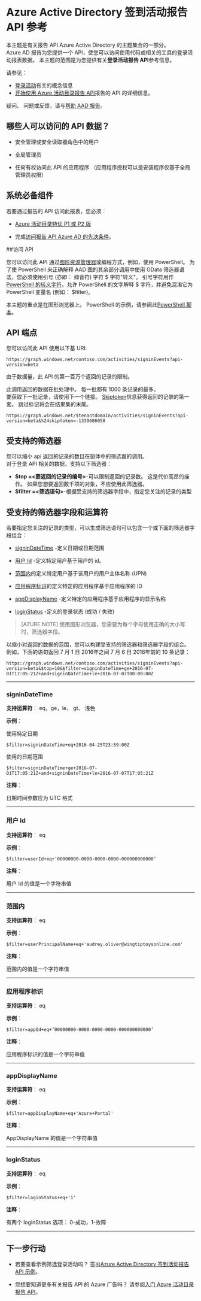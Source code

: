 <properties
    pageTitle="Azure Active Directory 签到活动报告 API 参考 |Microsoft Azure"
    description="Azure Active Directory 签到活动报告 API 参考"
    services="active-directory"
    documentationCenter=""
    authors="dhanyahk"
    manager="femila"
    editor=""/>

<tags
    ms.service="active-directory"
    ms.devlang="na"
    ms.topic="article"
    ms.tgt_pltfrm="na"
    ms.workload="identity"
    ms.date="09/25/2016"
    ms.author="dhanyahk;markvi"/>

# <a name="azure-active-directory-sign-in-activity-report-api-reference"></a>Azure Active Directory 签到活动报告 API 参考


本主题是有关报告 API Azure Active Directory 的主题集合的一部分。  
Azure AD 报告为您提供一个 API，使您可以访问使用代码或相关的工具的登录活动报表数据。
本主题的范围是为您提供有关**登录活动报告 API**参考信息。

请参见︰

- [登录活动](active-directory-reporting-azure-portal.md#sign-in-activities)有关的概念信息
- [开始使用 Azure 活动目录报告 API](active-directory-reporting-api-getting-started.md)报告的 API 的详细信息。

疑问、 问题或反馈，请与[帮助 AAD 报告](mailto:aadreportinghelp@microsoft.com)。



## <a name="who-can-access-the-api-data"></a>哪些人可以访问的 API 数据？

- 安全管理或安全读取器角色中的用户

- 全局管理员

- 任何有权访问此 API 的应用程序 （应用程序授权可以是安装程序仅基于全局管理员权限）



## <a name="prerequisites"></a>系统必备组件

若要通过报告的 API 访问此报表，您必须︰

- [Azure 活动目录特优 P1 或 P2 版](active-directory-editions.md)

- 完成[访问报告 API Azure AD 的先决条件](active-directory-reporting-api-prerequisites.md)。 


##<a name="accessing-the-api"></a>访问 API

您可以访问此 API 通过[图形资源管理器](https://graphexplorer2.cloudapp.net)或编程方式，例如，使用 PowerShell。 为了使 PowerShell 来正确解释 AAD 图的其余部分调用中使用 OData 筛选器语法，您必须使用引号 (亦即︰ 抑音符) 字符 $ 字符"转义"。 引号字符用作[PowerShell 的转义字符](https://technet.microsoft.com/library/hh847755.aspx)，允许 PowerShell 的文字解释 $ 字符，并避免混淆它为 PowerShell 变量名 (例如︰ $filter)。

本主题的重点是在图形浏览器上。 PowerShell 的示例，请参阅此[PowerShell 脚本](active-directory-reporting-api-sign-in-activity-samples.md#powershell-script)。


## <a name="api-endpoint"></a>API 端点

您可以访问此 API 使用以下基 URI:  
    
    https://graph.windows.net/contoso.com/activities/signinEvents?api-version=beta  



由于数据量，此 API 的第一百万个返回的记录的限制。 

此调用返回的数据在批处理中。 每一批都有 1000 条记录的最多。  
要获取下一批记录，请使用下一个链接。 [Skiptoken](https://msdn.microsoft.com/library/dd942121.aspx)信息获得返回的记录的第一套。 跳过标记将会在结果集的末尾。  

    https://graph.windows.net/$tenantdomain/activities/signinEvents?api-version=beta&%24skiptoken=-1339686058


## <a name="supported-filters"></a>受支持的筛选器

您可以缩小 api 返回的记录的数目在窗体中的筛选器的调用。  
对于登录 API 相关的数据，支持以下筛选器︰

- **$top =\<要返回的记录的编号\>**-可以限制返回的记录数。 这是代价高昂的操作。 如果您想要返回数千项的对象，不应使用此筛选器。  
- **$filter =\<筛选语句\>**-根据受支持的筛选器字段中，指定您关注的记录的类型



## <a name="supported-filter-fields-and-operators"></a>受支持的筛选器字段和运算符

若要指定您关注的记录的类型，可以生成筛选语句可以包含一个或下面的筛选器字段组合︰

- [signinDateTime](#signindatetime) -定义日期或日期范围

- [用户 Id](#userid) -定义特定用户基于用户的 id。

- [范围内](#userprincipalname)的定义特定用户基于该用户的用户主体名称 (UPN)

- [应用程序标识](#appid)的定义特定的应用程序基于应用程序的 ID

- [appDisplayName](#appdisplayname) -定义特定的应用程序基于应用程序的显示名称

- [loginStatus](#loginStatus) -定义的登录状态 (成功 / 失败)


> [AZURE.NOTE] 使用图形浏览器，您需要为每个字母使用正确的大小写时，筛选器字段。


以缩小对返回的数据的范围，您可以构建受支持的筛选器和筛选器字段的组合。 例如，下面的语句返回 7 月 1 日 2016年之间 7 月 6 日 2016年前的 10 条记录︰

    https://graph.windows.net/contoso.com/activities/signinEvents?api-version=beta&$top=10&$filter=signinDateTime+ge+2016-07-01T17:05:21Z+and+signinDateTime+le+2016-07-07T00:00:00Z


----------

### <a name="signindatetime"></a>signinDateTime

**支持运算符**︰ eq，ge，le、 gt、 浅色

**示例**︰

使用特定日期

    $filter=signinDateTime+eq+2016-04-25T23:59:00Z  



使用的日期范围    

    $filter=signinDateTime+ge+2016-07-01T17:05:21Z+and+signinDateTime+le+2016-07-07T17:05:21Z


**注释**︰

日期时间参数应为 UTC 格式 


----------

### <a name="userid"></a>用户 Id

**支持运算符**︰ eq

**示例**︰

    $filter=userId+eq+’00000000-0000-0000-0000-000000000000’

**注释**︰

用户 Id 的值是一个字符串值



----------

### <a name="userprincipalname"></a>范围内

**支持运算符**︰ eq

**示例**︰

    $filter=userPrincipalName+eq+'audrey.oliver@wingtiptoysonline.com' 


**注释**︰

范围内的值是一个字符串值

----------

### <a name="appid"></a>应用程序标识

**支持运算符**︰ eq

**示例**︰

    $filter=appId+eq+’00000000-0000-0000-0000-000000000000’



**注释**︰

应用程序标识的值是一个字符串值

----------


### <a name="appdisplayname"></a>appDisplayName

**支持运算符**︰ eq

**示例**︰

    $filter=appDisplayName+eq+'Azure+Portal' 


**注释**︰

AppDisplayName 的值是一个字符串值

----------

### <a name="loginstatus"></a>loginStatus

**支持运算符**︰ eq

**示例**︰

    $filter=loginStatus+eq+'1'  


**注释**︰

有两个 loginStatus 选项︰ 0-成功，1-故障

----------



## <a name="next-steps"></a>下一步行动

- 若要查看示例筛选登录活动吗？ 签出[Azure Active Directory 签到活动报告 API 示例](active-directory-reporting-api-sign-in-activity-samples.md)。

- 您想要知道更多有关报告 API 的 Azure 广告吗？ 请参阅[入门 Azure 活动目录报告 API](active-directory-reporting-api-getting-started.md)。